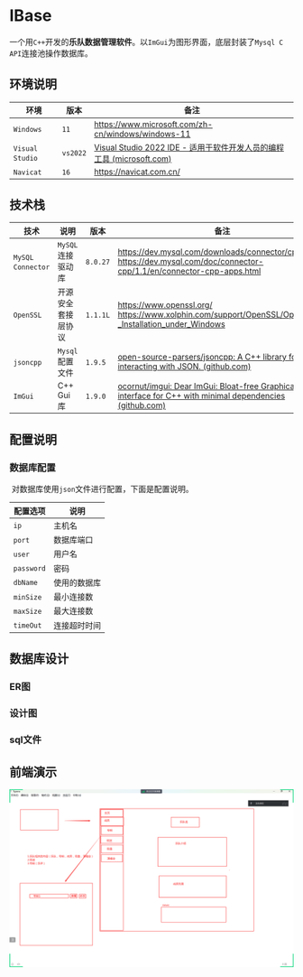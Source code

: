 # IBase
​	一个用`C++`开发的**乐队数据管理软件**。以`ImGui`为图形界面，底层封装了`Mysql C API`连接池操作数据库。

## 环境说明

| 环境            | 版本     | 备注                                                         |
| --------------- | -------- | ------------------------------------------------------------ |
| `Windows`       | `11`     | https://www.microsoft.com/zh-cn/windows/windows-11           |
| `Visual Studio` | `vs2022` | [Visual Studio 2022 IDE - 适用于软件开发人员的编程工具 (microsoft.com)](https://visualstudio.microsoft.com/zh-hans/vs/) |
| `Navicat`       | `16`     | https://navicat.com.cn/                                      |

## 技术栈

| 技术              | 说明               | 版本     | 备注                                                         |
| ----------------- | ------------------ | -------- | ------------------------------------------------------------ |
| `MySQL Connector` | `MySQL`连接驱动库  | `8.0.27` | https://dev.mysql.com/downloads/connector/cpp/ https://dev.mysql.com/doc/connector-cpp/1.1/en/connector-cpp-apps.html |
| `OpenSSL`         | 开源安全套接层协议 | `1.1.1L` | https://www.openssl.org/ https://www.xolphin.com/support/OpenSSL/OpenSSL_-_Installation_under_Windows |
| `jsoncpp`         | `Mysql`配置文件    | `1.9.5`  | [open-source-parsers/jsoncpp: A C++ library for interacting with JSON. (github.com)](https://github.com/open-source-parsers/jsoncpp) |
| `ImGui`           | C++ Gui库          | `1.9.0`  | [ocornut/imgui: Dear ImGui: Bloat-free Graphical User interface for C++ with minimal dependencies (github.com)](https://github.com/ocornut/imgui) |

## 配置说明

### 数据库配置

​	对数据库使用`json`文件进行配置，下面是配置说明。

| 配置选项   | 说明         |
| ---------- | ------------ |
| `ip`       | 主机名       |
| `port`     | 数据库端口   |
| `user`     | 用户名       |
| `password` | 密码         |
| `dbName`   | 使用的数据库 |
| `minSize`  | 最小连接数   |
| `maxSize`  | 最大连接数   |
| `timeOut`  | 连接超时时间 |

## 数据库设计

### ER图

### 设计图

### sql文件



## 前端演示

![image-20231206224333534](./assets/image-20231206224333534.png)

